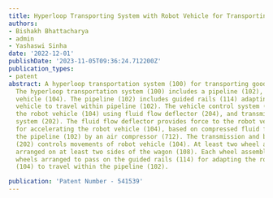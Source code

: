 ```yaml
---
title: Hyperloop Transporting System with Robot Vehicle for Transporting Goods
authors:
- Bishakh Bhattacharya
- admin
- Yashaswi Sinha
date: '2022-12-01'
publishDate: '2023-11-05T09:36:24.712200Z'
publication_types:
- patent
abstract: A hyperloop transportation system (100) for transporting goods, is disclosed.
  The hyperloop transportation system (100) includes a pipeline (102), and a robot
  vehicle (104). The pipeline (102) includes guided rails (114) adapting the robot
  vehicle to travel within pipeline (102). The vehicle control system (106) controls
  the robot vehicle (104) using fluid flow deflector (204), and transmission and braking
  system (202). The fluid flow deflector provides force to the robot vehicle (104)
  for accelerating the robot vehicle (104), based on compressed fluid flow across
  the pipeline (102) by an air compressor (712). The transmission and braking system
  (202) controls movements of robot vehicle (104). At least two wheel assemblies are
  arranged on at least two sides of the wagon (108). Each wheel assembly includes
  wheels arranged to pass on the guided rails (114) for adapting the robot vehicle
  (104) to travel within the pipeline (102).

publication: 'Patent Number - 541539'
---
```

